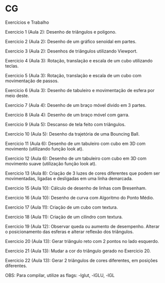 ﻿# CG
Exercícios e Trabalho

Exercicio 1 (Aula 2): Desenho de triângulos e poligono.

Exercicio 2 (Aula 2): Desenho de um gráfico senoidal em partes.

Exercicio 3 (Aula 2): Desenhos de triângulos utilizando Viewport.

Exercicio 4 (Aula 3): Rotação, translação e escala de um cubo utilizando teclas.

Exercicio 5 (Aula 3): Rotação, translação e escala de um cubo com movimentação de passos.

Exercicio 6 (Aula 3): Desenho de tabuleiro e movimentação de esfera por meio deste.

Exercicio 7 (Aula 4): Desenho de um braço móvel divido em 3 partes.

Exercicio 8 (Aula 4): Desenho de um braço móvel com garra.

Exercicio 9 (Aula 5): Descanso de tela feito com triângulos.

Exercicio 10 (Aula 5): Desenho da trajetória de uma Bouncing Ball.

Exercicio 11 (Aula 6): Desenho de um tabuleiro com cubo em 3D com movimento (utilizando função look at).

Exercicio 12 (Aula 6): Desenho de um tabuleiro com cubo em 3D com movimento suave (utilização função look at).

Exercicio 13 (Aula 8): Criação de 3 luzes de cores diferentes que podem ser movimentadas, ligadas e desligadas em uma linha demarcada.

Exercicio 15 (Aula 10): Cálculo de desenho de linhas com Bresenham. 

Exercicio 16 (Aula 10): Desenho de curva com Algoritmo do Ponto Médio.

Exercicio 17 (Aula 11): Criação de um cubo com textura.

Exercicio 18 (Aula 11): Criação de um cilindro com textura.

Exercicio 19 (Aula 12): Observar queda ou aumento de desempenho. Alterar o posicionamento das esferas e alterar reflexão dos triângulos.

Exercicio 20 (Aula 13): Gerar triângulo reto com 2 pontos no lado esquerdo.

Exercicio 21 (Aula 13): Mudar a cor do triângulo gerado no Exercicio 20.

Exercicio 22 (Aula 13): Gerar 2 triângulos de cores diferentes, em posições diferentes.

OBS: Para compilar, utilize as flags: -lglut, -lGLU, -lGL
